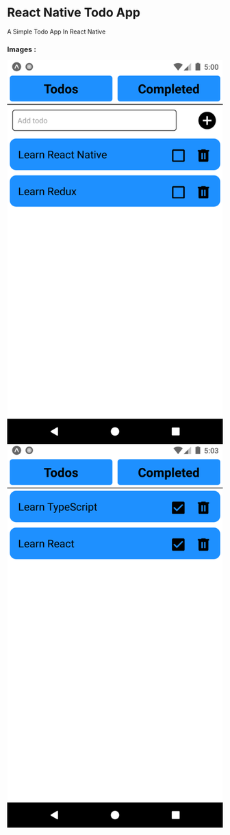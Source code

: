 # React Native Todo App
A Simple Todo App In React Native
### Images :
<img align="left" src="screenshots/todos.png" />

<img align="left" src="screenshots/completedTodos.png" />